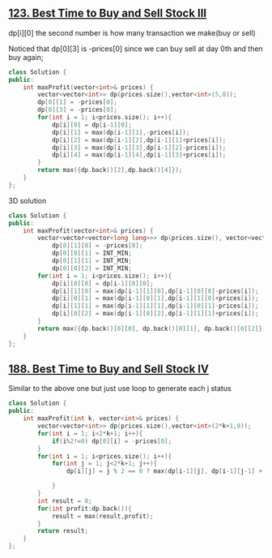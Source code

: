 ## [123. Best Time to Buy and Sell Stock III](https://leetcode.cn/problems/best-time-to-buy-and-sell-stock-iii/)
dp[i][0] the second number is how many transaction we make(buy or sell)

Noticed that dp[0][3] is -prices[0] since we can buy sell at day 0th and then buy again;
```CPP
class Solution {
public:
    int maxProfit(vector<int>& prices) {
        vector<vector<int>> dp(prices.size(),vector<int>(5,0));
        dp[0][1] = -prices[0];
        dp[0][3] = -prices[0];
        for(int i = 1; i<prices.size(); i++){
            dp[i][0] = dp[i-1][0];
            dp[i][1] = max(dp[i-1][1],-prices[i]);
            dp[i][2] = max(dp[i-1][2],dp[i-1][1]+prices[i]);
            dp[i][3] = max(dp[i-1][3],dp[i-1][2]-prices[i]);
            dp[i][4] = max(dp[i-1][4],dp[i-1][3]+prices[i]); 
        }
        return max({dp.back()[2],dp.back()[4]});
    }
};
```

3D solution
```CPP
class Solution {
public:
    int maxProfit(vector<int>& prices) {
        vector<vector<vector<long long>>> dp(prices.size(), vector<vector<long long>>(2, vector<long long>(3, 0)));
            dp[0][1][0] = -prices[0];
            dp[0][0][1] = INT_MIN;
            dp[0][1][1] = INT_MIN;
            dp[0][0][2] = INT_MIN;
        for(int i = 1; i<prices.size(); i++){
            dp[i][0][0] = dp[i-1][0][0];
            dp[i][1][0] = max(dp[i-1][1][0],dp[i-1][0][0]-prices[i]);
            dp[i][0][1] = max(dp[i-1][0][1],dp[i-1][1][0]+prices[i]);
            dp[i][1][1] = max(dp[i-1][1][1],dp[i-1][0][1]-prices[i]);
            dp[i][0][2] = max(dp[i-1][0][2],dp[i-1][1][1]+prices[i]);
        }
        return max({dp.back()[0][0], dp.back()[0][1], dp.back()[0][2]});
    }
};
```

## [188. Best Time to Buy and Sell Stock IV](https://leetcode.cn/problems/best-time-to-buy-and-sell-stock-iv/)
Similar to the above one but just use loop to generate each j status
```CPP
class Solution {
public:
    int maxProfit(int k, vector<int>& prices) {
        vector<vector<int>> dp(prices.size(),vector<int>(2*k+1,0));
        for(int i = 1; i<2*k+1; i++){
            if(i%2!=0) dp[0][i] = -prices[0];
        }
        for(int i = 1; i<prices.size(); i++){
            for(int j = 1; j<2*k+1; j++){
                dp[i][j] = j % 2 == 0 ? max(dp[i-1][j], dp[i-1][j-1] + prices[i]) : max(dp[i-1][j], dp[i-1][j-1] - prices[i]);

            }
        }
        int result = 0;
        for(int profit:dp.back()){
            result = max(result,profit);
        }
        return result;
    }
};
```
